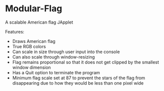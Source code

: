 # Modular-Flag
A scalable American flag JApplet

Features: 
 - Draws American flag
 - True RGB colors
 - Can scale in size through user input into the console
 - Can also scale through window-resizing
 - Flag remains proportional so that it does not get clipped by the smallest window dimension
 - Has a Quit option to terminate the program
 - Minimum flag scale set at 87 to prevent the stars of the flag from disappearing due to how they would be less than one pixel wide

